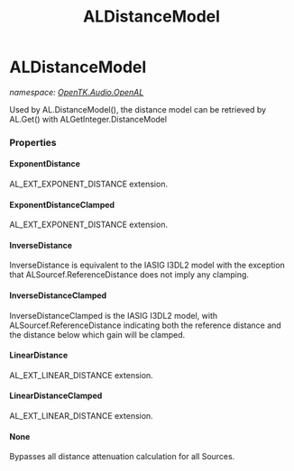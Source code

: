 ﻿---
title: ALDistanceModel
---

# ALDistanceModel
_namespace: [OpenTK.Audio.OpenAL](N-OpenTK.Audio.OpenAL.html)_

Used by AL.DistanceModel(), the distance model can be retrieved by AL.Get() with ALGetInteger.DistanceModel



### Properties

#### ExponentDistance
AL_EXT_EXPONENT_DISTANCE extension.
#### ExponentDistanceClamped
AL_EXT_EXPONENT_DISTANCE extension.
#### InverseDistance
InverseDistance is equivalent to the IASIG I3DL2 model with the exception that ALSourcef.ReferenceDistance does not imply any clamping.
#### InverseDistanceClamped
InverseDistanceClamped is the IASIG I3DL2 model, with ALSourcef.ReferenceDistance indicating both the reference distance and the distance below which gain will be clamped.
#### LinearDistance
AL_EXT_LINEAR_DISTANCE extension.
#### LinearDistanceClamped
AL_EXT_LINEAR_DISTANCE extension.
#### None
Bypasses all distance attenuation calculation for all Sources.

